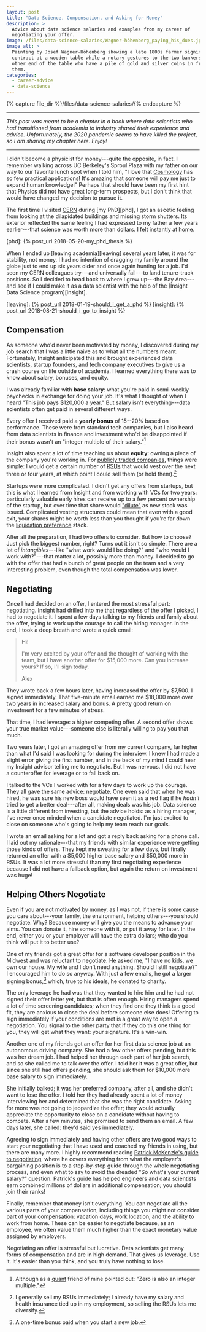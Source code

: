 ```yaml
---
layout: post
title: "Data Science, Compensation, and Asking for Money"
description: > 
  Advice about data science salaries and examples from my career of
  negotiating your offer.
image: /files/data-science-salaries/Wagner-höhenberg_paying_his_dues.jpg
image_alt: > 
  Painting by Josef Wagner-Höhenberg showing a late 1800s farmer signing a
  contract at a wooden table while a notary gestures to the two bankers at the
  other end of the table who have a pile of gold and silver coins in front of
  them.
categories: 
  - career-advice
  - data-science 
---
```


{% capture file_dir %}/files/data-science-salaries/{% endcapture %}

---

_This post was meant to be a chapter in a book where data scientists who had
transitioned from academia to industry shared their experience and advice.
Unfortunately, the 2020 pandemic seems to have killed the project, so I am
sharing my chapter here. Enjoy!_

---

I didn't become a physicist for money---quite the opposite, in fact. I remember
walking across UC Berkeley's Sproul Plaza with my father on our way to our
favorite lunch spot when I told him, "I love that [Cosmology][Cosmology] has
so few practical applications! It's amazing that someone will pay me just to
expand human knowledge!" Perhaps that should have been my first hint that
Physics did not have great long-term prospects, but I don't think that would
have changed my decision to pursue it.

[cosmology]: https://en.wikipedia.org/wiki/Cosmology

The first time I visited [CERN][cern] during [my PhD][phd], I got an ascetic
feeling from looking at the dilapidated buildings and missing storm shutters.
Its exterior reflected the same feeling I had expressed to my father a few
years earlier---that science was worth more than dollars. I felt instantly at
home.

[cern]: https://en.wikipedia.org/wiki/CERN
[phd]: {% post_url 2018-05-20-my_phd_thesis %}

When I ended up [leaving academia][leaving] several years later, it was for
stability, not money. I had no intention of dragging my family around the
globe just to end up six years older and once again hunting for a job. I'd
seen my CERN colleagues try---and universally fail---to land tenure-track
positions. So I decided to head back to where I grew up---the Bay Area---and see
if I could make it as a data scientist with the help of the [Insight Data
Science program][insight].

[leaving]: {% post_url 2018-01-19-should_i_get_a_phd %}
[insight]: {% post_url 2018-08-21-should_i_go_to_insight %}

## Compensation

As someone who'd never been motivated by money, I discovered during my job
search that I was a little naive as to what all the numbers meant.
Fortunately, Insight anticipated this and brought experienced data scientists,
startup founders, and tech company executives to give us a crash course on
life outside of academia. I learned everything there was to know about salary,
bonuses, and equity.

I was already familiar with **base salary**: what you're paid in semi-weekly
paychecks in exchange for doing your job. It's what I thought of when I heard
"This job pays $120,000 a year." But salary isn't everything---data scientists
often get paid in several different ways.

Every offer I received paid a **yearly bonus** of 15--20% based on performance.
These were from standard tech companies, but I also heard from data scientists
in finance and investment who'd be disappointed if their bonus wasn't an
"integer multiple of their salary."[^quant_note]

[^quant_note]: Although as a [quant][quant] friend of mine pointed out: "Zero
    is also an integer multiple."

[quant]: https://en.wikipedia.org/wiki/Quantitative_analysis_(finance)

Insight also spent a lot of time teaching us about **equity**: owning a piece
of the company you're working in. For [publicly traded companies][public],
things were simple: I would get a certain number of [RSUs][rsu] that would
vest over the next three or four years, at which point I could sell them (or
hold them).[^rsu_sale]

[public]: https://en.wikipedia.org/wiki/Public_company
[rsu]: https://en.wikipedia.org/wiki/Restricted_stock

[^rsu_sale]:
    I generally sell my RSUs immediately; I already have my salary and health
    insurance tied up in my employment, so selling the RSUs lets me diversify.

Startups were more complicated. I didn't get any offers from startups, but
this is what I learned from Insight and from working with VCs for two years:
particularly valuable early hires can receive up to a few percent ownership of
the startup, but over time that share would ["dilute"][dilution] as new stock
was issued. Complicated vesting structures could mean that even with a good
exit, your shares might be worth less than you thought if you're far down the
[liquidation preference][lp] stack.

[dilution]: https://en.wikipedia.org/wiki/Stock_dilution
[lp]: https://en.wikipedia.org/wiki/Liquidation_preference

After all the preparation, I had two offers to consider. But how to choose?
Just pick the biggest number, right? Turns out it isn't so simple. There are a
lot of _intangibles_---like "what work would I be doing?" and "who would I
work with?"---that matter a lot, possibly more than money. I decided to go
with the offer that had a bunch of great people on the team and a very
interesting problem, even though the total compensation was lower.

## Negotiating

Once I had decided on an offer, I entered the most stressful part:
negotiating. Insight had drilled into me that regardless of the offer I
picked, I had to negotiate it. I spent a few days talking to my friends and
family about the offer, trying to work up the courage to call the hiring
manager. In the end, I took a deep breath and wrote a quick email:

> Hi!
> 
> I'm very excited by your offer and the thought of working with the team, but
> I have another offer for $15,000 more. Can you increase yours? If so, I'll
> sign today.
> 
> Alex

They wrote back a few hours later, having increased the offer by $7,500. I
signed immediately. That five-minute email earned me $18,000 more over two
years in increased salary and bonus. A pretty good return on investment for a
few minutes of stress.

That time, I had leverage: a higher competing offer. A second offer shows your
true market value---someone else is literally willing to pay you that much.

Two years later, I got an amazing offer from my current company, far higher
than what I'd said I was looking for during the interview. I knew I had made a
slight error giving the first number, and in the back of my mind I could hear
my Insight advisor telling me to negotiate. But I was nervous. I did not have
a counteroffer for leverage or to fall back on.

I talked to the VCs I worked with for a few days to work up the courage. They
all gave the same advice: negotiate. One even said that when he was hired, he
was sure his new boss would have seen it as a red flag if he _hadn't_ tried to
get a better deal---after all, making deals was his job. Data science is a
little different from investing, but the advice holds: as a hiring manager,
I've never once minded when a candidate negotiated. I'm just excited to close
on someone who's going to help my team reach our goals.

I wrote an email asking for a lot and got a reply back asking for a phone
call. I laid out my rationale---that my friends with similar experience were
getting those kinds of offers. They kept me sweating for a few days, but
finally returned an offer with a $5,000 higher base salary and $50,000 more in
RSUs. It was a lot more stressful than my first negotiating experience because
I did not have a fallback option, but again the return on investment was huge!

## Helping Others Negotiate

Even if you are not motivated by money, as I was not, if there is some cause
you care about---your family, the environment, helping others---you should
negotiate. Why? Because money will give you the means to advance your aims.
You can donate it, hire someone with it, or put it away for later. In the end,
either you or your employer will have the extra dollars; who do you think will
put it to better use?

One of my friends got a great offer for a software developer position in the
Midwest and was reluctant to negotiate. He asked me, "I have no kids, we own
our house. My wife and I don't need anything. Should I still negotiate?" I
encouraged him to do so anyway. With just a few emails, he got a larger
signing bonus,[^bonus] which, true to his ideals, he donated to charity.

[^bonus]: A one-time bonus paid when you start a new job.

The only leverage he had was that they wanted to hire him and he had not
signed their offer letter yet, but that is often enough. Hiring managers spend
a lot of time screening candidates; when they find one they think is a good
fit, they are anxious to close the deal before someone else does! Offering to
sign immediately if your conditions are met is a great way to open a
negotiation. You signal to the other party that if they do this one thing for
you, they will get what they want: your signature. It's a win-win.

Another one of my friends got an offer for her first data science job at an
autonomous driving company. She had a few other offers pending, but this was
her dream job. I had helped her through each part of her job search, and so
she called me to talk over the offer. I told her it was a great offer, but
since she still had offers pending, she should ask them for $10,000 more base
salary to sign immediately.

She initially balked; it was her preferred company, after all, and she didn't
want to lose the offer. I told her they had already spent a lot of money
interviewing her and determined that she was the right candidate. Asking for
more was not going to jeopardize the offer; they would actually appreciate the
opportunity to close on a candidate without having to compete. After a few
minutes, she promised to send them an email. A few days later, she called:
they'd said yes immediately.

Agreeing to sign immediately and having other offers are two good ways to
start your negotiating that I have used and coached my friends in using, but
there are many more. I highly recommend reading [Patrick McKenzie's guide to
negotiating][patio11], where he covers everything from what the employer's
bargaining position is to a step-by-step guide through the whole negotiating
process, and even what to say to avoid the dreaded "So what's your current
salary?" question. Patrick's guide has helped engineers and data scientists
earn combined millions of dollars in additional compensation; you should join
their ranks!

[patio11]: https://www.kalzumeus.com/2012/01/23/salary-negotiation/

Finally, remember that money isn't everything. You can negotiate all the
various parts of your compensation, including things you might not consider
part of your compensation: vacation days, work location, and the ability to
work from home. These can be easier to negotiate because, as an employee, we
often value them much higher than the exact monetary value assigned by
employers.

Negotiating an offer is stressful but lucrative. Data scientists get many
forms of compensation and are in high demand. That gives us leverage. Use it.
It's easier than you think, and you truly have nothing to lose.
